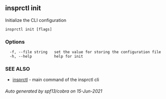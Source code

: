 ## insprctl init

Initialize the CLI configuration

```
insprctl init [flags]
```

### Options

```
  -f, --file string   set the value for storing the configuration file
  -h, --help          help for init
```

### SEE ALSO

* [insprctl](insprctl.md)	 - main command of the insprctl cli

###### Auto generated by spf13/cobra on 15-Jun-2021
